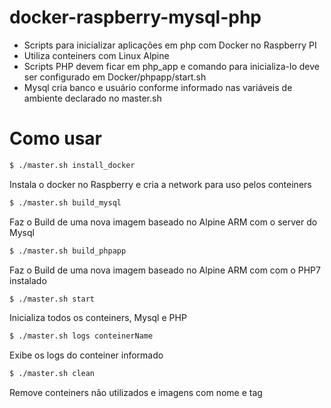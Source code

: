# docker-raspberry-mysql-php

- Scripts para inicializar aplicações em php com Docker no Raspberry PI
- Utiliza conteiners com Linux Alpine
- Scripts PHP devem ficar em php_app e comando para inicializa-lo deve ser configurado em Docker/phpapp/start.sh
- Mysql cria banco e usuário conforme informado nas variáveis de ambiente declarado no master.sh

# Como usar

```sh
$ ./master.sh install_docker
```

Instala o docker no Raspberry e cria a network para uso pelos conteiners


```sh
$ ./master.sh build_mysql
```

Faz o Build de uma nova imagem baseado no Alpine ARM com o server do Mysql


```sh
$ ./master.sh build_phpapp
```

Faz o Build de uma nova imagem baseado no Alpine ARM com com o PHP7 instalado


```sh
$ ./master.sh start
```

Inicializa todos os conteiners, Mysql e PHP


```sh
$ ./master.sh logs conteinerName
```

Exibe os logs do conteiner informado


```sh
$ ./master.sh clean
```

Remove conteiners não utilizados e imagens com nome e tag

